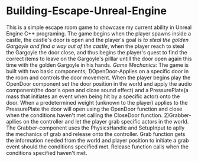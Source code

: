 # Building-Escape-Unreal-Engine
This is a simple escape room game to showcase my current ability in Unreal Engine C++ programing.
The game begins when the player spawns inside a castle, the castle's door is open and the player's goal is *to steal the golden Gargoyle and find a way out of the castle*, when the player reach to steal the Gargoyle the door close, and thus begins the player's quest to find the correct items to leave on the Gargoyle's pilllar untill the door open again this time with the golden Gargoyle in his hands.
*Game Mechanics:*
The game is built with two basic components; 1)OpenDoor-Applies on a specific door in the room and controls the door movement. When the player begins play the OpenDoor component set the door position in the world and apply the audio component(the door's open and close sound effect) and a PressurePlate(a mass that initiates an event when being hit by a specific actor) onto the door.
When a predetermined weight (unknown to the player) applies to the PressurePlate the door will open using the OpenDoor function and close when the conditions haven't met calling the CloseDoor function.
2)Grabber- apllies on the controller and let the player grab specific actors in the world.
The Grabber-component uses the PhysicsHandle and SetupInput to aplly the mechanics of grab and release onto the controller.
Grab function gets the information needed from the world and player position to initiate a grab event should the conditions specified met.
Release function calls when the conditions specified haven't met.
